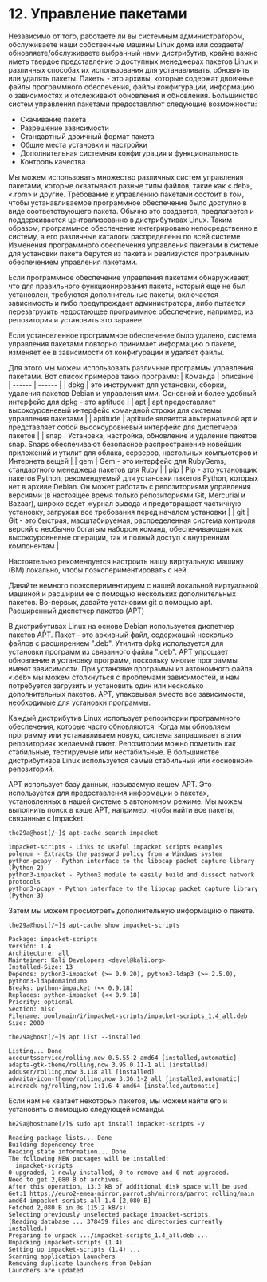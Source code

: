 # 12. Управление пакетами

Независимо от того, работаете ли вы системным администратором, обслуживаете наши собственные машины Linux дома или создаете/обновляете/обслуживаете выбранный нами дистрибутив, крайне важно иметь твердое представление о доступных менеджерах пакетов Linux и различных способах их использования для устанавливать, обновлять или удалять пакеты. Пакеты - это архивы, которые содержат двоичные файлы программного обеспечения, файлы конфигурации, информацию о зависимостях и отслеживают обновления и обновления. Большинство систем управления пакетами предоставляют следующие возможности:

- Скачивание пакета
- Разрешение зависимости
- Стандартный двоичный формат пакета
- Общие места установки и настройки
- Дополнительная системная конфигурация и функциональность
- Контроль качества

Мы можем использовать множество различных систем управления пакетами, которые охватывают разные типы файлов, такие как «.deb», «.rpm» и другие. Требование к управлению пакетами состоит в том, чтобы устанавливаемое программное обеспечение было доступно в виде соответствующего пакета. Обычно это создается, предлагается и поддерживается централизованно в дистрибутивах Linux. Таким образом, программное обеспечение интегрировано непосредственно в систему, а его различные каталоги распределены по всей системе. Изменения программного обеспечения управления пакетами в системе для установки пакета берутся из пакета и реализуются программным обеспечением управления пакетами. 

Если программное обеспечение управления пакетами обнаруживает, что для правильного функционирования пакета, который еще не был установлен, требуются дополнительные пакеты, включается зависимость и либо предупреждает администратора, либо пытается перезагрузить недостающее программное обеспечение, например, из репозитория и установить это заранее.

Если установленное программное обеспечение было удалено, система управления пакетами повторно принимает информацию о пакете, изменяет ее в зависимости от конфигурации и удаляет файлы.

Для этого мы можем использовать различные программы управления пакетами. Вот список примеров таких программ:
| Команда | описание |
| ------ | ------ |
| dpkg | это инструмент для установки, сборки, удаления пакетов Debian и управления ими. Основной и более удобный интерфейс для dpkg - это aptitude |
| apt | apt  предоставляет высокоуровневый интерфейс командной строки для системы управления пакетами |
| aptitude | aptitude является альтернативой apt и представляет собой высокоуровневый интерфейс для диспетчера пакетов |
| snap | Установка, настройка, обновление и удаление пакетов snap. Snaps обеспечивают безопасное распространение новейших приложений и утилит для облака, серверов, настольных компьютеров и Интернета вещей |
| gem | Gem - это интерфейс для RubyGems, стандартного менеджера пакетов для Ruby |
| pip | Pip - это установщик пакетов Python, рекомендуемый для установки пакетов Python, которых нет в архиве Debian. Он может работать с репозиториями управления версиями (в настоящее время только репозиториями Git, Mercurial и Bazaar), широко ведет журнал вывода и предотвращает частичную установку, загружая все требования перед началом установки |
| git | Git - это быстрая, масштабируемая, распределенная система контроля версий с необычно богатым набором команд, обеспечивающая как высокоуровневые операции, так и полный доступ к внутренним компонентам |

Настоятельно рекомендуется настроить нашу виртуальную машину (ВМ) локально, чтобы поэкспериментировать с ней.

Давайте немного поэкспериментируем с нашей локальной виртуальной машиной и расширим ее с помощью нескольких дополнительных пакетов. Во-первых, давайте установим git с помощью apt.
Расширенный диспетчер пакетов (APT)

В дистрибутивах Linux на основе Debian используется диспетчер пакетов APT. Пакет - это архивный файл, содержащий несколько файлов с расширением ".deb". Утилита dpkg используется для установки программ из связанного файла ".deb". APT упрощает обновление и установку программ, поскольку многие программы имеют зависимости. При установке программы из автономного файла «.deb» мы можем столкнуться с проблемами зависимостей, и нам потребуется загрузить и установить один или несколько дополнительных пакетов. APT, упаковывая вместе все зависимости, необходимые для установки программы.

Каждый дистрибутив Linux использует репозитории программного обеспечения, которые часто обновляются. Когда мы обновляем программу или устанавливаем новую, система запрашивает в этих репозиториях желаемый пакет. Репозитории можно пометить как стабильные, тестируемые или нестабильные. В большинстве дистрибутивов Linux используется самый стабильный или «основной» репозиторий.

APT использует базу данных, называемую кешем APT. Это используется для предоставления информации о пакетах, установленных в нашей системе в автономном режиме. Мы можем выполнить поиск в кэше APT, например, чтобы найти все пакеты, связанные с Impacket.
```
the29a@host[/~]$ apt-cache search impacket

impacket-scripts - Links to useful impacket scripts examples
polenum - Extracts the password policy from a Windows system
python-pcapy - Python interface to the libpcap packet capture library (Python 2)
python3-impacket - Python3 module to easily build and dissect network protocols
python3-pcapy - Python interface to the libpcap packet capture library (Python 3)
```
Затем мы можем просмотреть дополнительную информацию о пакете.

```
the29a@host[/~]$ apt-cache show impacket-scripts

Package: impacket-scripts
Version: 1.4
Architecture: all
Maintainer: Kali Developers <devel@kali.org>
Installed-Size: 13
Depends: python3-impacket (>= 0.9.20), python3-ldap3 (>= 2.5.0), python3-ldapdomaindump
Breaks: python-impacket (<< 0.9.18)
Replaces: python-impacket (<< 0.9.18)
Priority: optional
Section: misc
Filename: pool/main/i/impacket-scripts/impacket-scripts_1.4_all.deb
Size: 2080
```
```
the29a@host[/~]$ apt list --installed

Listing... Done
accountsservice/rolling,now 0.6.55-2 amd64 [installed,automatic]
adapta-gtk-theme/rolling,now 3.95.0.11-1 all [installed]
adduser/rolling,now 3.118 all [installed]
adwaita-icon-theme/rolling,now 3.36.1-2 all [installed,automatic]
aircrack-ng/rolling,now 1:1.6-4 amd64 [installed,automatic]
```
Если нам не хватает некоторых пакетов, мы можем найти его и установить с помощью следующей команды.
```
he29a@hostname[/]$ sudo apt install impacket-scripts -y

Reading package lists... Done
Building dependency tree       
Reading state information... Done
The following NEW packages will be installed:
  impacket-scripts
0 upgraded, 1 newly installed, 0 to remove and 0 not upgraded.
Need to get 2,080 B of archives.
After this operation, 13.3 kB of additional disk space will be used.
Get:1 https://euro2-emea-mirror.parrot.sh/mirrors/parrot rolling/main amd64 impacket-scripts all 1.4 [2,080 B]
Fetched 2,080 B in 0s (15.2 kB/s)
Selecting previously unselected package impacket-scripts.
(Reading database ... 378459 files and directories currently installed.)
Preparing to unpack .../impacket-scripts_1.4_all.deb ...
Unpacking impacket-scripts (1.4) ...
Setting up impacket-scripts (1.4) ...
Scanning application launchers
Removing duplicate launchers from Debian
Launchers are updated
```